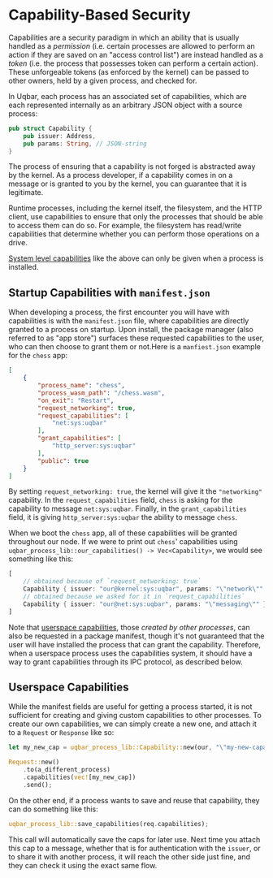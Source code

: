 # Capability-Based Security
Capabilities are a security paradigm in which an ability that is usually handled as a *permission* (i.e. certain processes are allowed to perform an action if they are saved on an "access control list") are instead handled as a *token* (i.e. the process that possesses token can perform a certain action).
These unforgeable tokens (as enforced by the kernel) can be passed to other owners, held by a given process, and checked for.

In Uqbar, each process has an associated set of capabilities, which are each represented internally as an arbitrary JSON object with a source process:

```rust
pub struct Capability {
    pub issuer: Address,
    pub params: String, // JSON-string
}
```
The process of ensuring that a capability is not forged is abstracted away by the kernel. As a process developer, if a capability comes in on a message or is granted to you by the kernel, you can guarantee that it is legitimate.

Runtime processes, including the kernel itself, the filesystem, and the HTTP client, use capabilities to ensure that only the processes that should be able to access them can do so.
For example, the filesystem has read/write capabilities that determine whether you can perform those operations on a drive.

[System level capabilities](#startup-capabilities-with-manifestjson) like the above can only be given when a process is installed.


## Startup Capabilities with `manifest.json`

When developing a process, the first encounter you will have with capabilities is with the `manifest.json` file, where capabilities are directly granted to a process on startup. Upon install, the package manager (also referred to as "app store") surfaces these requested capabilities to the user, who can then choose to grant them or not.Here is a `manfiest.json` example for the `chess` app:
```json
[
    {
        "process_name": "chess",
        "process_wasm_path": "/chess.wasm",
        "on_exit": "Restart",
        "request_networking": true,
        "request_capabilities": [
            "net:sys:uqbar"
        ],
        "grant_capabilities": [
            "http_server:sys:uqbar"
        ],
        "public": true
    }
]
```
By setting `request_networking: true`, the kernel will give it the `"networking"` capability. In the `request_capabilities` field, `chess` is asking for the capability to message `net:sys:uqbar`. Finally, in the `grant_capabilities` field, it is giving `http_server:sys:uqbar` the ability to message `chess`. 

When we boot the `chess` app, all of these capabilities will be granted throughout our node. If we were to print out `chess`' capabilities using `uqbar_process_lib::our_capabilities() -> Vec<Capability>`, we would see something like this:

```rust
[
    // obtained because of `request_networking: true`
    Capability { issuer: "our@kernel:sys:uqbar", params: "\"network\"" },
    // obtained because we asked for it in `request_capabilities`
    Capability { issuer: "our@net:sys:uqbar", params: "\"messaging\"" }
]
```
Note that [userspace capabilities](#userspace-capabilities), those *created by other processes*, can also be requested in a package manifest, though it's not guaranteed that the user will have installed the process that can grant the capability.
Therefore, when a userspace process uses the capabilities system, it should have a way to grant capabilities through its IPC protocol, as described below.

## Userspace Capabilities

While the manifest fields are useful for getting a process started, it is not sufficient for creating and giving custom capabilities to other processes. To create our own capabilities, we can simply create a new one, and attach it to a `Request` or `Response` like so:

```rust
let my_new_cap = uqbar_process_lib::Capability::new(our, "\"my-new-capability\"");

Request::new()
    .to(a_different_process)
    .capabilities(vec![my_new_cap])
    .send();
```

On the other end, if a process wants to save and reuse that capability, they can do something like this:

```rust
uqbar_process_lib::save_capabilities(req.capabilities);
```
This call will automatically save the caps for later use. Next time you attach this cap to a message, whether that is for authentication with the `issuer`, or to share it with another process, it will reach the other side just fine, and they can check it using the exact same flow.
